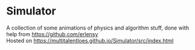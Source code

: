 # Simulator
A collection of some animations of physics and algorithm stuff, done with help from https://github.com/erlensy <br>
Hosted on https://multitalentloes.github.io/Simulator/src/index.html
